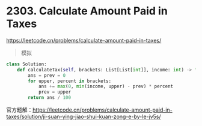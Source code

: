 # 2303. Calculate Amount Paid in Taxes

<https://leetcode.cn/problems/calculate-amount-paid-in-taxes/>

> 模拟

```Python
class Solution:
    def calculateTax(self, brackets: List[List[int]], income: int) -> float:
        ans = prev = 0
        for upper, percent in brackets:
            ans += max(0, min(income, upper) - prev) * percent
            prev = upper
        return ans / 100
```

官方题解：<https://leetcode.cn/problems/calculate-amount-paid-in-taxes/solution/ji-suan-ying-jiao-shui-kuan-zong-e-by-le-jv5s/>
